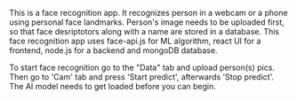 This is a face recognition app. It recognizes person in a webcam or a phone using 
personal face  landmarks. Person's image needs to be uploaded first, so that face 
desriptotors along with a name are stored in a database. This face recognition app 
uses face-api.js for ML algorithm, react UI for a frontend, node.js for a backend 
and mongoDB database.

To start face recognition go to the "Data" tab and upload person(s) pics. Then go 
to 'Cam' tab and press 'Start predict', afterwards 'Stop predict'. The AI model 
needs to get loaded before you can begin.
